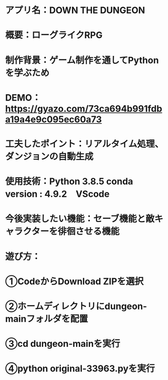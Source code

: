 # アプリ名：DOWN THE DUNGEON
# 概要：ローグライクRPG
# 制作背景：ゲーム制作を通してPythonを学ぶため
# DEMO：https://gyazo.com/73ca694b991fdba19a4e9c095ec60a73
# 工夫したポイント：リアルタイム処理、ダンジョンの自動生成
# 使用技術：Python 3.8.5 conda version : 4.9.2　VScode
# 今後実装したい機能：セーブ機能と敵キャラクターを徘徊させる機能
# 遊び方：
# ①CodeからDownload ZIPを選択
# ②ホームディレクトリにdungeon-mainフォルダを配置
# ③cd dungeon-mainを実行
# ④python original-33963.pyを実行
